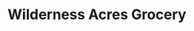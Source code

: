 ---
title: "Wilderness Acres Grocery"
url: /downsville/wilderness-acres-grocery/
shop: convenience
---